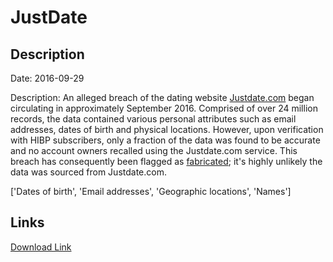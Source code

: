 # JustDate

## Description

Date: 2016-09-29

Description:
An alleged breach of the dating website <a href="http://www.justdate.com/" target="_blank" rel="noopener">Justdate.com</a> began circulating in approximately September 2016. Comprised of over 24 million records, the data contained various personal attributes such as email addresses, dates of birth and physical locations. However, upon verification with HIBP subscribers, only a fraction of the data was found to be accurate and no account owners recalled using the Justdate.com service. This breach has consequently been flagged as <a href="https://www.troyhunt.com/introducing-fabricated-data-breaches-to-have-i-been-pwned" target="_blank" rel="noopener">fabricated</a>; it's highly unlikely the data was sourced from Justdate.com.


['Dates of birth', 'Email addresses', 'Geographic locations', 'Names']

## Links

[Download Link](https://link-to.net/1229997/47.03810381392337/dynamic/?r=anVzdGRhdGUuY29t)